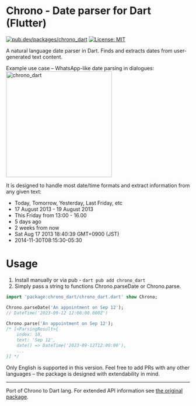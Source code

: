 # Chrono - Date parser for Dart (Flutter)

[![pub.dev/packages/chrono_dart](https://img.shields.io/pub/v/chrono_dart.svg "chrono_dart on pub.dev")](https://pub.dev/packages/chrono_dart)
[![License: MIT](https://img.shields.io/badge/License-MIT-yellow.svg)](https://opensource.org/licenses/MIT)

A natural language date parser in Dart. Finds and extracts dates from user-generated text content.

Example use case – WhatsApp-like date parsing in dialogues:
<img src="https://github.com/g-30/chrono_dart/assets/8287493/f148289e-1e53-4b7d-9922-c28c6f1a12e5" height="290" alt="chrono_dart">


It is designed to handle most date/time formats and extract information from any given text:

* Today, Tomorrow, Yesterday, Last Friday, etc
* 17 August 2013 - 19 August 2013
* This Friday from 13:00 - 16.00
* 5 days ago
* 2 weeks from now
* Sat Aug 17 2013 18:40:39 GMT+0900 (JST)
* 2014-11-30T08:15:30-05:30

# Usage
1. Install manually or via pub - `dart pub add chrono_dart`
2. Simply pass a string to functions Chrono.parseDate or Chrono.parse.

```dart
import 'package:chrono_dart/chrono_dart.dart' show Chrono;

Chrono.parseDate('An appointment on Sep 12');
// DateTime('2023-09-12 12:00:00.000Z')
    
Chrono.parse('An appointment on Sep 12');
/* [<ParsingResult>{ 
    index: 18,
    text: 'Sep 12',
    date() => DateTime('2023-09-12T12:00:00'),
    ...
}] */
```

Only English is supported in this version. Feel free to add PRs with any other languages – the package is designed with extendability in mind.

-----------
Port of Chrono to Dart lang.
For extended API information see [the original package](https://github.com/wanasit/chrono/).
